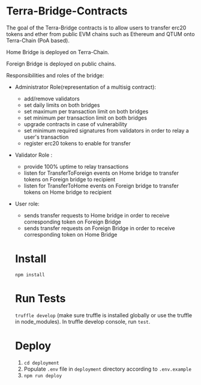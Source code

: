 # Terra-Bridge-Contracts
The goal of the Terra-Bridge contracts is to allow users to transfer erc20 tokens and ether from public EVM chains such as Ethereum and QTUM onto Terra-Chain (PoA based).

Home Bridge is deployed on Terra-Chain.

Foreign Bridge is deployed on public chains.

Responsibilities and roles of the bridge:
- Administrator Role(representation of a multisig contract):
  - add/remove validators
  - set daily limits on both bridges
  - set maximum per transaction limit on both bridges
  - set minimum per transaction limit on both bridges
  - upgrade contracts in case of vulnerability
  - set minimum required signatures from validators in order to relay a user's transaction
  - register erc20 tokens to enable for transfer
- Validator Role :
  - provide 100% uptime to relay transactions
  - listen for TransferToForeign events on Home bridge to transfer tokens on Foreign bridge to recipient
  - listen for TransferToHome events on Foreign bridge to transfer tokens on Home bridge to recipient
- User role:
  - sends transfer requests to Home bridge in order to receive corresponding token on Foreign Bridge
  - sends transfer requests on Foreign Bridge in order to receive corresponding token on Home Bridge
  
  # Install
  `npm install`
  
  # Run Tests
  `truffle develop` (make sure truffle is installed globally or use the truffle in node_modules).
  In truffle develop console, run `test`.

  # Deploy
  1. `cd deployment`
  2. Populate `.env` file in `deployment` directory according to `.env.example`
  3. `npm run deploy`
